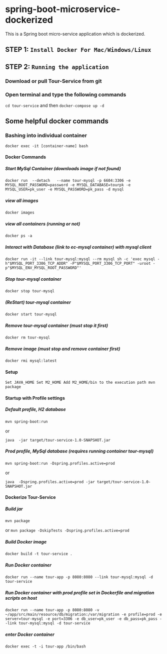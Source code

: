 # spring-boot-microservice-dockerized
This is a Spring boot micro-service application which is dockerized.

## STEP 1: ``Install Docker For Mac/Windows/Linux``

## STEP 2: ``Running the application``
### Download or pull Tour-Service from git
### Open terminal and type the following commands
``
cd tour-service
``
and then 
``
docker-compose up -d
``
## Some helpful docker commands
### Bashing into individual container
``
docker exec -it [container-name] bash
``

#### Docker Commands
##### Start MySql Container (downloads image if not found)
``
docker run  --detach   --name tour-mysql -p 6604:3306 -e MYSQL_ROOT_PASSWORD=password -e MYSQL_DATABASE=tourpk -e MYSQL_USER=pk_user -e MYSQL_PASSWORD=pk_pass -d mysql
``

##### view all images
``
docker images
``

##### view all containers (running or not)
``
docker ps -a
``
##### Interact with Database (link to ec-mysql container) with mysql client
``
docker run -it --link tour-mysql:mysql --rm mysql sh -c 'exec mysql -h"$MYSQL_PORT_3306_TCP_ADDR" -P"$MYSQL_PORT_3306_TCP_PORT" -uroot -p"$MYSQL_ENV_MYSQL_ROOT_PASSWORD"'
``
##### Stop tour-mysql container
``
docker stop tour-mysql
``
##### (ReStart) tour-mysql container
``
docker start tour-mysql
``
##### Remove tour-mysql container (must stop it first)
``
docker rm tour-mysql
``
##### Remove image (must stop and remove container first)
``
docker rmi mysql:latest
``

#### Setup
``
Set JAVA_HOME
Set M2_HOME
Add M2_HOME/bin to the execution path
mvn package
``

#### Startup with Profile settings
##### Default profile, H2 database
``
mvn spring-boot:run
``

or

``
java  -jar target/tour-service-1.0-SNAPSHOT.jar
``
##### Prod profile, MySql database (requires running container tour-mysql)
``
mvn spring-boot:run -Dspring.profiles.active=prod
``

or

``
java  -Dspring.profiles.active=prod -jar target/tour-service-1.0-SNAPSHOT.jar
``
#### Dockerize Tour-Service
##### Build jar
``
mvn package
``

or
``
mvn package -DskipTests -Dspring.profiles.active=prod
``
##### Build Docker image
``
docker build -t tour-service .
``
##### Run Docker container
``
docker run --name tour-app -p 8080:8080 --link tour-mysql:mysql -d tour-service
``

##### Run Docker container with prod profile set in Dockerfile and migration scripts on host
``
docker run --name tour-app -p 8080:8080 -v ~/app/src/main/resource/db/migration:/var/migration -e profile=prod -e server=tour-mysql -e port=3306 -e db_user=pk_user -e db_pass=pk_pass --link tour-mysql:mysql -d tour-service
``

##### enter Docker container
``
docker exec -t -i tour-app /bin/bash
``